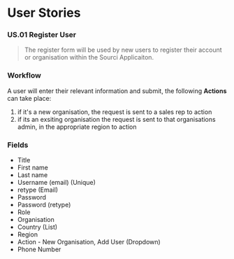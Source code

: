User Stories
============

### US.01 Register User

> The register form will be used by new users to register their account or organisation within the Sourci Applicaiton.

### Workflow
A user will enter their relevant information and submit, the following **Actions** can take place:
1. if it's a new organisation, the request is sent to a sales rep to action
2. if its an exsiting organisation the request is sent to that organisations admin, in the appropriate region to action

### Fields
* Title
* First name
* Last name
* Username (email) (Unique)
* retype (Email)
* Password
* Password (retype)
* Role
* Organisation
* Country (List)
* Region
* Action - New Organisation, Add User (Dropdown)
* Phone Number

